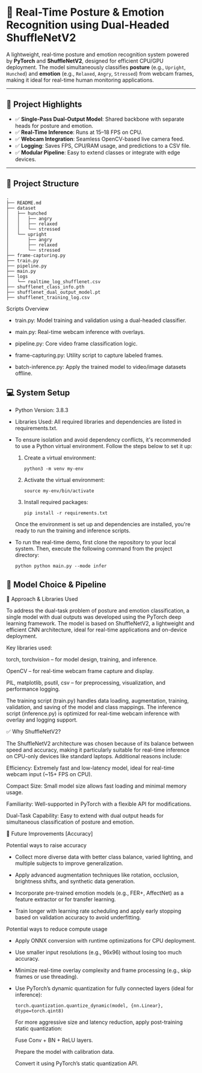 # 🎯 Real-Time Posture & Emotion Recognition using Dual-Headed ShuffleNetV2

A lightweight, real-time posture and emotion recognition system powered by **PyTorch** and **ShuffleNetV2**, designed for efficient CPU/GPU deployment. The model simultaneously classifies **posture** (e.g., `Upright`, `Hunched`) and **emotion** (e.g., `Relaxed`, `Angry`, `Stressed`) from webcam frames, making it ideal for real-time human monitoring applications.

---

## 📌 Project Highlights

- ✅ **Single-Pass Dual-Output Model**: Shared backbone with separate heads for posture and emotion.
- ✅ **Real-Time Inference**: Runs at 15–18 FPS on CPU.
- ✅ **Webcam Integration**: Seamless OpenCV-based live camera feed.
- ✅ **Logging**: Saves FPS, CPU/RAM usage, and predictions to a CSV file.
- ✅ **Modular Pipeline**: Easy to extend classes or integrate with edge devices.

---

## 📁 Project Structure

    .
    ├── README.md
    ├── dataset
    │   ├── hunched
    │   │   ├── angry
    │   │   ├── relaxed
    │   │   └── stressed
    │   └── upright
    │       ├── angry
    │       ├── relaxed
    │       └── stressed
    ├── frame-capturing.py
    ├── train.py
    ├── pipeline.py
    ├── main.py
    ├── logs
    │   └── realtime_log_shufflenet.csv
    ├── shufflenet_class_info.pth
    ├── shufflenet_dual_output_model.pt
    ├── shufflenet_training_log.csv

Scripts Overview

- train.py: Model training and validation using a dual-headed classifier.

- main.py: Real-time webcam inference with overlays.

- pipeline.py: Core video frame classification logic.

- frame-capturing.py: Utility script to capture labeled frames.

- batch-inference.py: Apply the trained model to video/image datasets offline.

## 💻 System Setup

- Python Version: 3.8.3
- Libraries Used:
All required libraries and dependencies are listed in requirements.txt.
- To ensure isolation and avoid dependency conflicts, it's recommended to use a Python virtual environment. Follow the steps below to set it up:
    1. Create a virtual environment:

        ```python3 -m venv my-env```
    2. Activate the virtual environment:

        ```source my-env/bin/activate```
    3. Install required packages:

        ```pip install -r requirements.txt```

    Once the environment is set up and dependencies are installed, you're ready to run the training and inference scripts.

- To run the real-time demo, first clone the repository to your local system. Then, execute the following command from the project directory:

    ```python python main.py --mode infer```

## 🧠 Model Choice & Pipeline

🧩 Approach & Libraries Used

To address the dual-task problem of posture and emotion classification, a single model with dual outputs was developed using the PyTorch deep learning framework. The model is based on ShuffleNetV2, a lightweight and efficient CNN architecture, ideal for real-time applications and on-device deployment.

Key libraries used:

torch, torchvision – for model design, training, and inference.

OpenCV – for real-time webcam frame capture and display.

PIL, matplotlib, psutil, csv – for preprocessing, visualization, and performance logging.

The training script (train.py) handles data loading, augmentation, training, validation, and saving of the model and class mappings. The inference script (inference.py) is optimized for real-time webcam inference with overlay and logging support.

✅ Why ShuffleNetV2?

The ShuffleNetV2 architecture was chosen because of its balance between speed and accuracy, making it particularly suitable for real-time inference on CPU-only devices like standard laptops. Additional reasons include:

Efficiency: Extremely fast and low-latency model, ideal for real-time webcam input (~15+ FPS on CPU).

Compact Size: Small model size allows fast loading and minimal memory usage.

Familiarity: Well-supported in PyTorch with a flexible API for modifications.

Dual-Task Capability: Easy to extend with dual output heads for simultaneous classification of posture and emotion.

🚀 Future Improvements [Accuracy]

Potential ways to raise accuracy

- Collect more diverse data with better class balance, varied lighting, and multiple subjects to improve generalization.

- Apply advanced augmentation techniques like rotation, occlusion, brightness shifts, and synthetic data generation.

- Incorporate pre-trained emotion models (e.g., FER+, AffectNet) as a feature extractor or for transfer learning.

- Train longer with learning rate scheduling and apply early stopping based on validation accuracy to avoid underfitting.

Potential ways to reduce compute usage

- Apply ONNX conversion with runtime optimizations for CPU deployment.

- Use smaller input resolutions (e.g., 96x96) without losing too much accuracy.

- Minimize real-time overlay complexity and frame processing (e.g., skip frames or use threading).

- Use PyTorch’s dynamic quantization for fully connected layers (ideal for inference):

    ```torch.quantization.quantize_dynamic(model, {nn.Linear}, dtype=torch.qint8)```

    For more aggressive size and latency reduction, apply post-training static quantization:

    Fuse Conv + BN + ReLU layers.

    Prepare the model with calibration data.

    Convert it using PyTorch’s static quantization API.
